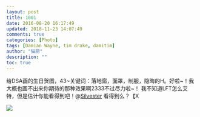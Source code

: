 ```yaml
---
layout: post
title: 1001
date: 2016-08-20 16:17:49
updated: 2018-11-23 14:07:49
comments: true
categories: [Photo]
tags: [Damian Wayne, tim drake, damitim]
author: "猫厨"
description: ""
toc: true
---
```


<p>给DSA画的生日贺图，43~关键词：落地窗，面罩，制服，隐晦的H。好啦~！我大概也画不出来你期待的那种效果啊2333不过尽力啦~！&nbsp;我不知道LFT怎么艾特，但是估计你能看得到吧！@<a href="http://fatga.lofter.com/" target="_blank"  >Silvester</a>&nbsp;看得到么？【X<br /></p>

![](https://nos.netease.com/imglf1/img/cVZNdzJtQk9JV2U3Ymhkajl6M001YmN5eDAzYUc5UmJweTI2WWg1cU5PTm1Fa0tRNlc4eDhnPT0.jpg)